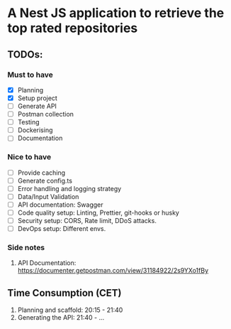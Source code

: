 # A Nest JS application to retrieve the top rated repositories

## TODOs:
### Must to have
- [x] Planning
- [x] Setup project
- [ ] Generate API
- [ ] Postman collection
- [ ] Testing
- [ ] Dockerising
- [ ] Documentation

### Nice to have
- [ ] Provide caching
- [ ] Generate config.ts
- [ ] Error handling and logging strategy
- [ ] Data/Input Validation
- [ ] API documentation: Swagger
- [ ] Code quality setup: Linting, Prettier, git-hooks or husky
- [ ] Security setup: CORS, Rate limit, DDoS attacks.
- [ ] DevOps setup: Different envs.

### Side notes
1. API Documentation: https://documenter.getpostman.com/view/31184922/2s9YXo1fBy

## Time Consumption (CET)
1. Planning and scaffold: 20:15 - 21:40 
2. Generating the API: 21:40 - ...